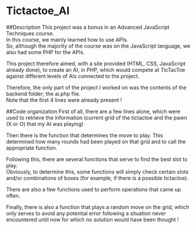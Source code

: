# Tictactoe_AI

##Description
This project was a bonus in an Advanced JavaScript Techniques course.  
In this course, we mainly learned how to use APIs.  
So, although the majority of the course was on the JavaScript language, we also had some PHP for the APIs.  

This project therefore aimed, with a site provided (HTML, CSS, JavaScript already done), to create an AI, in PHP, which would compete at TicTacToe against different levels of AIs connected to the project.  

Therefore, the only part of the project I worked on was the contents of the backend folder; the ai.php file.  
Note that the first 4 lines were already present !  

##Code organization
First of all, there are a few lines alone, which were used to retrieve the information (current grid of the tictactoe and the pawn (X or O) that my AI was playing)  

Then there is the function that determines the move to play. This determined how many rounds had been played on that grid and to call the appropriate function.  

Following this, there are several functions that serve to find the best slot to play.  
Obviously, to determine this, some functions will simply check certain slots and/or combinations of boxes (for example, if there is a possible tictactoe).  

There are also a few functions used to perform operations that came up often.  

Finally, there is also a function that plays a random move on the grid, which only serves to avoid any potential error following a situation never encountered until now for which no solution would have been thought !  
